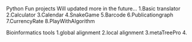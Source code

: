 Python Fun projects
Will updated more in the future...
1.Basic translator
2.Calculator
3.Calendar
4.SnakeGame
5.Barcode
6.Publicationgraph
7.CurrencyRate
8.PlayWithAlgorithm

Bioinformatics tools
1.global alignment
2.local alignment
3.metaTreePro
4.
